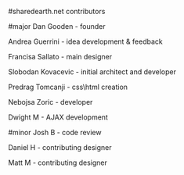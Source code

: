 #sharedearth.net contributors

#major
Dan Gooden 		- founder

Andrea Guerrini		- idea development & feedback

Francisa Sallato 	- main designer

Slobodan Kovacevic 	- initial architect and developer

Predrag Tomcanji	- css\html creation

Nebojsa Zoric		- developer

Dwight M		- AJAX development


#minor
Josh B			- code review

Daniel H		- contributing designer

Matt M			- contributing designer